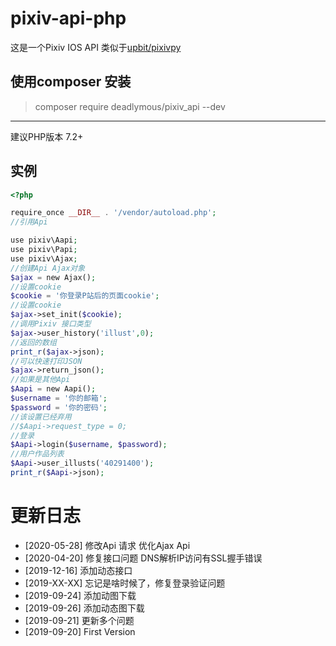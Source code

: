 # pixiv-api-php
这是一个Pixiv IOS API 
类似于[upbit/pixivpy](https://github.com/upbit/pixivpy)

## 使用composer 安装
> composer require deadlymous/pixiv_api --dev
*****
建议PHP版本 7.2+
## 实例
```php
<?php

require_once __DIR__ . '/vendor/autoload.php';
//引用Api

use pixiv\Aapi;
use pixiv\Papi;
use pixiv\Ajax;
//创建Api Ajax对象
$ajax = new Ajax();
//设置cookie
$cookie = '你登录P站后的页面cookie';
//设置cookie
$ajax->set_init($cookie);
//调用Pixiv 接口类型
$ajax->user_history('illust',0);
//返回的数组
print_r($ajax->json);
//可以快速打印JSON
$ajax->return_json();
//如果是其他Api
$Aapi = new Aapi();
$username = '你的邮箱';
$password = '你的密码';
//该设置已经弃用
//$Aapi->request_type = 0;
//登录
$Aapi->login($username, $password);
//用户作品列表
$Aapi->user_illusts('40291400');
print_r($Aapi->json);

```
# 更新日志

* [2020-05-28] 修改Api 请求 优化Ajax Api
* [2020-04-20] 修复接口问题 DNS解析IP访问有SSL握手错误
* [2019-12-16] 添加动态接口
* [2019-XX-XX] 忘记是啥时候了，修复登录验证问题
* [2019-09-24] 添加动图下载
* [2019-09-26] 添加动态图下载
* [2019-09-21] 更新多个问题
* [2019-09-20] First Version 
